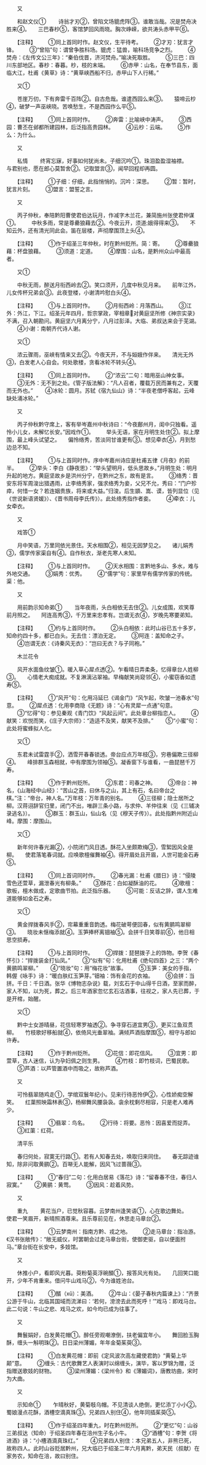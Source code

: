 <!-- { "loadSidebar": true } -->
　　又

　　和赵文仪①
　　诗翁才刃②，曾陷文场貔虎阵③。谁敢当哉。况是焚舟决胜来④。　　三巴春杪⑤，客馆梦回风雨晓。胸次峥嵘，欲共涛头赤甲平⑥。

　　【注释】
　　①同上首同时作。赵文仪，生平待考。
　　②才刃：犹言才锋。
　　③“曾陷”句：谓曾争胜科场。貔虎：猛兽，喻科场竞争之烈。
　　④焚舟：《左传文公三年》：“秦伯伐晋，济河焚舟。”喻决死取胜。
　　⑤三巴：四川东部地区。春杪：春暮。杪，枝的末端。
　　⑥赤甲：山名，在奉节县东，面临大江，杜甫《黄草》诗：“黄草峡西船不归，赤甲山下人行稀。”

　　又①

　　苍崖万仞，下有奔雷千百阵②。自古危哉。谁遣西园么来③。　　猿啼云杪④，破梦一声巫峡晓。苦唤愁生，不是西园作么平⑤。

　　【注释】
　　①同上首同时作。
　　②奔雷：比喻峡中涛声。
　　③西园：曹丕在邺都所建园林，后泛指高贵园林。
　　④云杪：云端。
　　⑤作么：为什么。

　　又

　　私情
　　终宵忘寐，好事如何犹尚未。子细沉吟①。珠泪盈盈湿袖襟。　　与君别也，愿在郎心莫暂舍②。记取盟言③，闻早回程却再圆。

　　【注释】
　　①子细：仔细，此指悄悄的。沉吟：深思。
　　②暂：暂时，犹言片刻。
　　③盟言：盟誓之言。

　　又

　　丙子仲秋，奉陪黔阳曹使君伯达玩月，作减字木兰花，兼简施州张使君仲谋①。
　　中秋多雨，常是尊罍狼藉去②。今夜云开，须道娥得得来③。　　不知云外，还有清光同此会。笛在层楼，声彻摩围顶上头④。

　　【注释】
　　①作于绍圣三年仲秋，时在黔州贬所。简：寄。
　　②尊罍狼藉：杯盘狼藉。
　　③须道：定道。
　　④摩围：山名，是黔州众山中最高者。

　　又①

　　中秋无雨，醉送月衔西岭去②。笑口须开，几度中秋见月来。　　前年江外，儿女传杯兄弟会③。此夜登楼，小谢清吟慰白头④。

　　【注释】
　　①与上首同时作。
　　②月衔西岭：月落西山。
　　③江外：外江，下江。绍圣元年四月，哲宗掌政，宰相章对黄庭坚所修《神宗实录》不满，召入朝勘问。黄庭坚六月离分宁，八月过彭泽。大临、弟叔达来会于芜湖。
　　④小谢：南朝齐代诗人谢。

　　又①

　　浓云骤雨，巫峡有情来又去②。今夜天开，不与姮娥作伴来。　　清光无外③，白发老人心自会。何处歌楼，贪看冰轮不转头④。

　　【注释】
　　①同上首同时作。
　　②“浓云”二句：暗用巫山神女事。
　　③无外：无不到之处。《管子版法解》：“凡人召者，覆载万民而兼有之，天覆而无外也。”
　　④冰轮：圆月。苏轼《宿九仙山》诗：“半夜老僧呼客起，云峰缺处涌冰轮。”

　　又

　　丙子仲秋黔守席上，客有举岑嘉州中秋诗曰：“今夜鄜州月，闺中只独看。遥怜小儿女，未解忆长安。”因戏作①。
　　举头无语，家在月明生处住②。拟上摩围，最上峰头试望之。　　偏怜络秀，苦淡同甘谁更有③。想见牵衣④，月到愁边总不知。

　　【注释】
　　①与上首同时作。序中岑嘉州诗应是杜甫五律《月夜》的前半。
　　②举头：李白《静夜思》：“举头望明月，低头思故乡。”月明生处：明月升起的地方。黄庭坚故乡是洪州分宁，在黔州之东，故有是言。
　　③络秀：晋安东将军周浚出猎遇雨，止李络秀家，强求络秀为妾，父兄不允，秀曰：“门户殄瘁，何惜一女？若连姻贵族，将来或大益。”归浚。后生顗、嵩、谟，皆列显位（见《世说新语贤媛》）、《晋书周母李氏传》）。此处络秀指作者妾。
　　④牵衣：儿女牵衣。

　　又

　　戏答①

　　月中笑语，万里同依光景住。天水相围②，相见无因梦见之。　　诸儿娟秀③，儒学传家渠自有④。自作秋衣，渐老先寒人未知。

　　【注释】
　　①与上首同时作。
　　②天水相围：言黔地多山、多水，难与外地交通。
　　③娟秀：优秀。
　　④“儒学”句：家里早有儒学传家的传统。渠：他。

　　又

　　用前韵示知命弟①
　　当年夜雨，头白相依无去住②。儿女成围，欢笑尊前月照之。　　阿连高秀③，千万里来忠孝有。岂谓无衣④，岁晚先寒要弟知。

　　【注释】
　　①约与上首同时作。
　　②头白相依：此时山谷已五十多岁，知命约四十多，都已白头。无去住：漂泊无定。
　　③阿连：盖知命之子。
　　④岂谓无衣：《诗秦风无衣》：“岂曰无衣？与子同袍。”

　　木兰花令

　　风开水面鱼纹皱①。暖入草心犀点透②。乍看晴日弄柔条，忆得章台人姓柳③。　　心情老大痴成就。不复淋漓沾翠袖。早梅献笑尚窥邻④，小蜜窃香如遗寿⑤。

　　【注释】
　　①“风开”句：化用冯延巳《谒金门》“风乍起，吹皱一池春水”句意。
　　②犀点透：化用李商隐《无题》诗：“心有灵犀一点通”句意。
　　③“忆得”句：参见秦观《青门饮》“风起云间”。此处章台柳指恋人。
　　④献笑：欢悦而笑，《庄子大宗师》：“造适不及笑，献笑不及排。”
　　⑤“小蜜”句：此处将蜜蜂拟人化。

　　又①

　　东君未试雷霆手②，洒雪开春春锁透。帝台应点万年枝③，穷巷偏欺三径柳④。　　峰排群玉森相就，中有摩围为领袖⑤。凝香窗下与谁看，一曲琵琶千万寿。

　　【注释】
　　①作于黔州贬所。
　　②东君：司春之神。
　　③帝台：神名，《山海经中山经》：“苦山之首，曰休与之山，其上有石，名曰帝台之棋。”注：“帝台，神人名。”万年枝：万年青的别名。
　　④三径柳；隐士居所之柳。汉蒋诩辞官归里，闭门不出，唯辟三条小路，与求仲、羊仲往来（见《三辅决录逃名》）。
　　⑤群玉：群玉山，仙山名（见《穆天子传》）。此处指黔州附近山峰。摩围：摩围山。

　　又①

　　新年何许春光漏②，小院闭门风日透。酥花入坐颇欺梅③，雪絮因风全是柳。　　使君落笔春词就。应唤歌檀催舞袖④。得开眉处且开眉，人世可能金石寿⑤。

　　【注释】
　　①同上首词同时作。
　　②春光漏：杜甫《腊日》诗：“侵陵雪色还萱草，漏泄春光有柳条。”
　　③酥花：白如凝酥油的花。
　　④歌檀：歌板，檀木做成，定歌曲节拍。此泛指乐器。
　　⑤可能：反诘之辞，谓人生难道能够如金石之寿。

　　又①

　　黄金捍拨春风手②，帘幕重重音韵透。梅花破萼便回春，似有黄鹂鸣翠柳③。　　晓妆未惬梅添就④。玉笋捧杯离钿袖⑤。会拼千日笑尊前⑥，他日相思空损寿。

　　【注释】
　　①与上首同时作。
　　②捍拨：琵琶拨子上的饰物。李贺《春怀引》：“捍拨装金打仙凤。”
　　③“似有”句：化用杜甫《绝句四首》之三：“两个黄鹂鸣翠柳。”
　　④“晓妆”句：用“梅花妆”故事。
　　⑤玉笋：美女的手指，韩偓《咏手》诗：“暖白肤红玉笋芽。”钿袖：饰有金花的衣袖。
　　⑥会拼：当拼。千日：千日酒。张华《博物志杂说》载，刘玄石于中山得千日酒，至家而醉，家人不知，以为死，葬之。后三年酒家忽忆玄石沽酒事，往视之，家人先已葬，于是开棺，始醒。

　　又①

　　黔中士女游晴昼，花信轻寒罗袖透②。争寻穿石道宜男③，更买江鱼双贯柳。　　竹枝歌好移船就④，依倚风光垂翠袖。满倾芦酒指摩围⑤，相守与郎如许寿。

　　【注释】
　　①作于黔州贬所。
　　②花信：即花信风。
　　③宜男：即萱草，古人迷信，认为孕妇佩之则生男。
　　④竹枝：即竹枝词，巴蜀民歌。
　　⑤芦酒：以芦管置酒中而吸之，故称芦酒。

　　又

　　可怜翡翠随鸡走①，学绾双鬟年纪小。见来行待恶怜伊②，心性娇痴空解笑。　　红蕖照映霜林表③，杨柳舞风腰袅袅。衾余枕剩尽相容，只是老人难再少。

　　【注释】
　　①翡翠：鸟名。
　　②行待：将要。恶怜：因喜爱而捉弄。
　　③红蕖：红荷。

　　清平乐

　　春归何处，寂寞无行路①。若有人知春去处，唤取归来同住。　　春无踪迹谁知，除非问取黄鹂②。百啭无人能解，因风飞过蔷薇③。

　　【注释】
　　①“春归”二句：化用白居易《落花》诗：“留春春不住，春归人寂寞。”
　　②黄鹂：黄莺。
　　③因风：趁着风势。

　　又

　　重九
　　黄花当户，已觉秋容暮。云梦南州逢笑语①，心在歌边舞处。　　使君一笑眉开，新晴照酒尊来。且乐尊前见在，休思走马章台②。

　　【注释】
　　①云梦南州：指南方黔、戎之地。
　　②走马章台：指冶游。《汉书张敞传》：“敞无威仪，时罢朝会过走马章台街，使御吏驱，自以便面拊马。”章台街在长安中，多妓馆。

　　又

　　休推小户，看即风光暮。萸粉菊英浮碗醑①，报答风光有处。　　几回笑口能开，少年不肯重来。借问牛山戏马②，今为谁姓池台。

　　【注释】
　　①醑（xǔ）：美酒。
　　②牛山：《晏子春秋内篇谏上》：“齐景公游于牛山，北临其国域而流涕曰：‘若何，滂滂去此而死呼！’”戏马：即戏马台。此二句说：牛山之悲、戏马之欢，如今均已成为往事了。

　　又

　　舞鬟娟好，白发黄花帽①。醉任旁观嘲潦倒，扶老偏宜年小。　　舞回脸玉胸酥，缠头一斛明珠②。日日梁州薄媚，年年金菊茱萸③。

　　【注释】
　　①白发黄花帽：即前《定风波次高左藏使君韵》“黄菊上华颠”意。
　　②缠头：古代歌舞艺人表演时以绵缠头，演毕，客以罗锦为赠，泛指赠送歌妓的财物。
　　③梁州薄媚：《梁州令》和《薄媚词》，唐教坊曲，宋时为大曲。

　　又

　　示知命①
　　乍晴秋好，黄菊攲乌帽。不见清谈人绝倒，更忆添丁小小②。　　蜀娘漫点花酥，酒槽空滴真珠③。兄弟四人别住④，他年同插茱萸⑤。

　　【注释】
　　①作于绍圣四年重九，时在黔州贬所。
　　②“更忆”句：山谷三弟叔达（知命）于绍圣四年春在涪州生子名小牛。
　　③“酒槽”句：李贺《将进酒》诗：“小槽酒滴真珠红。”
　　④兄弟四人别住：本兄弟五人，非熊已死，故称四人。此时山谷贬居黔州，兄大临已于绍圣二年六月离黔，弟天民（叔献）在家务农，知命在涪，故曰别住。
